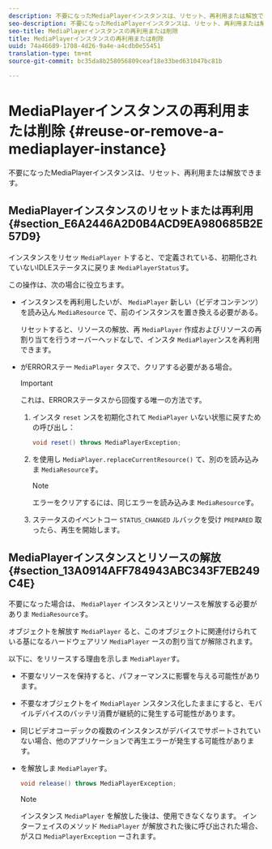 ```yaml
---
description: 不要になったMediaPlayerインスタンスは、リセット、再利用または解放できます。
seo-description: 不要になったMediaPlayerインスタンスは、リセット、再利用または解放できます。
seo-title: MediaPlayerインスタンスの再利用または削除
title: MediaPlayerインスタンスの再利用または削除
uuid: 74a46689-1708-4d26-9a4e-a4cdb0e55451
translation-type: tm+mt
source-git-commit: bc35da8b258056809ceaf18e33bed631047bc81b

---
```



# MediaPlayerインスタンスの再利用または削除 {#reuse-or-remove-a-mediaplayer-instance}

不要になったMediaPlayerインスタンスは、リセット、再利用または解放できます。

## MediaPlayerインスタンスのリセットまたは再利用 {#section_E6A2446A2D0B4ACD9EA980685B2E57D9}

インスタンスをリセッ `MediaPlayer` トすると、で定義されている、初期化されていないIDLEステータスに戻りま `MediaPlayerStatus`す。

この操作は、次の場合に役立ちます。

* インスタンスを再利用したいが、 `MediaPlayer` 新しい（ビデオコンテンツ）を読み込ん `MediaResource` で、前のインスタンスを置き換える必要がある。

   リセットすると、リソースの解放、再 `MediaPlayer` 作成およびリソースの再割り当てを行うオーバーヘッドなしで、インスタ `MediaPlayer`ンスを再利用できます。

* がERRORステー `MediaPlayer` タスで、クリアする必要がある場合。

   >[!IMPORTANT]
   >
   >これは、ERRORステータスから回復する唯一の方法です。

   1. インスタ `reset` ンスを初期化されて `MediaPlayer` いない状態に戻すための呼び出し：

      ```java
      void reset() throws MediaPlayerException; 
      ```

   1. を使用し `MediaPlayer.replaceCurrentResource()` て、別のを読み込みま `MediaResource`す。

      >[!NOTE]
      >
      >エラーをクリアするには、同じエラーを読み込みま `MediaResource`す。

   1. ステータスのイベントコー `STATUS_CHANGED` ルバックを受け `PREPARED` 取ったら、再生を開始します。

## MediaPlayerインスタンスとリソースの解放 {#section_13A0914AFF784943ABC343F7EB249C4E}

不要になった場合は、 `MediaPlayer` インスタンスとリソースを解放する必要がありま `MediaResource`す。

オブジェクトを解放す `MediaPlayer` ると、このオブジェクトに関連付けられている基になるハードウェアリソ `MediaPlayer` ースの割り当てが解除されます。

以下に、をリリースする理由を示しま `MediaPlayer`す。

* 不要なリソースを保持すると、パフォーマンスに影響を与える可能性があります。
* 不要なオブジェクトをイ `MediaPlayer` ンスタンス化したままにすると、モバイルデバイスのバッテリ消費が継続的に発生する可能性があります。
* 同じビデオコーデックの複数のインスタンスがデバイスでサポートされていない場合、他のアプリケーションで再生エラーが発生する可能性があります。

* を解放しま `MediaPlayer`す。

   ```java
   void release() throws MediaPlayerException;
   ```

   >[!NOTE]
   >
   >インスタンス `MediaPlayer` を解放した後は、使用できなくなります。 インターフェイスのメソッド `MediaPlayer` が解放された後に呼び出された場合、がスロ `MediaPlayerException` ーされます。
